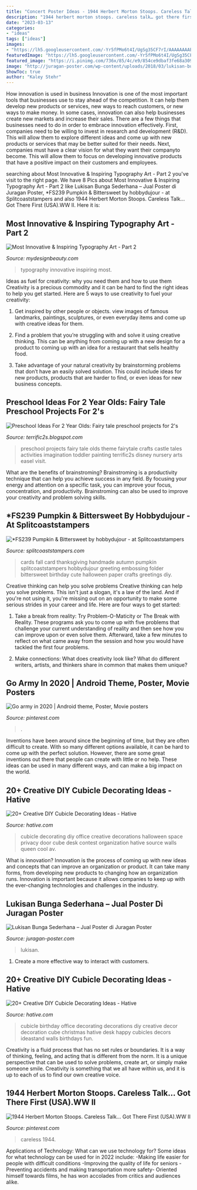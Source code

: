 ```yaml
---
title: "Concert Poster Ideas - 1944 Herbert Morton Stoops. Careless Talk… Got There First (usa).ww Ii"
description: "1944 herbert morton stoops. careless talk… got there first (usa).ww ii"
date: "2023-03-13"
categories:
- "ideas"
tags: ["ideas"]
images:
- "https://lh5.googleusercontent.com/-Yr5fPMo6t4I/UgSg35CF7rI/AAAAAAAAEDQ/6TIuZoG7YIk/s640/blogger-image--1318625134.jpg"
featuredImage: "https://lh5.googleusercontent.com/-Yr5fPMo6t4I/UgSg35CF7rI/AAAAAAAAEDQ/6TIuZoG7YIk/s640/blogger-image--1318625134.jpg"
featured_image: "https://i.pinimg.com/736x/85/4c/e9/854ce9dbaf3fe68a3093cab5f5e8589c.jpg"
image: "http://juragan-poster.com/wp-content/uploads/2018/03/lukisan-bunga-sederhana-004.jpg"
ShowToc: true
author: "Kaley Stehr"
---
```



How innovation is used in business
Innovation is one of the most important tools that businesses use to stay ahead of the competition. It can help them develop new products or services, new ways to reach customers, or new ways to make money. In some cases, innovation can also help businesses create new markets and increase their sales.
There are a few things that businesses need to do in order to embrace innovation effectively. First, companies need to be willing to invest in research and development (R&D). This will allow them to explore different ideas and come up with new products or services that may be better suited for their needs. Next, companies must have a clear vision for what they want their companyto become. This will allow them to focus on developing innovative products that have a positive impact on their customers and employees.

	

		
searching about Most Innovative &amp; Inspiring Typography Art - Part 2 you've visit to the right page. We have 8 Pics about Most Innovative &amp; Inspiring Typography Art - Part 2 like Lukisan Bunga Sederhana – Jual Poster di Juragan Poster, *FS239 Pumpkin &amp; Bittersweet by hobbydujour - at Splitcoaststampers and also 1944 Herbert Morton Stoops. Careless Talk… Got There First (USA).WW II. Here it is:
		
    
## Most Innovative &amp; Inspiring Typography Art - Part 2

<img loading=lazy src="https://www.mydesignbeauty.com/wp-content/uploads/2015/08/Innovative-and-Inspiring-Typography-Art-Collection-by-mydesignbeauty-27.jpg" onerror="this.onerror=null;this.src='https://tse1.mm.bing.net/th?id=OIP.JcaGY6cwTjzNTGoTLAjZoAHaKL&amp;pid=15.1';" alt="Most Innovative &amp; Inspiring Typography Art - Part 2">

_Source: mydesignbeauty.com_

>typography innovative inspiring most. 

	

Ideas as fuel for creativity: why you need them and how to use them
Creativity is a precious commodity and it can be hard to find the right ideas to help you get started. Here are 5 ways to use creativity to fuel your creativity:
1. Get inspired by other people or objects. view images of famous landmarks, paintings, sculptures, or even everyday items and come up with creative ideas for them.

2. Find a problem that you’re struggling with and solve it using creative thinking. This can be anything from coming up with a new design for a product to coming up with an idea for a restaurant that sells healthy food.

3. Take advantage of your natural creativity by brainstorming problems that don’t have an easily solved solution. This could include ideas for new products, products that are harder to find, or even ideas for new business concepts.


    
## Preschool Ideas For 2 Year Olds: Fairy Tale Preschool Projects For 2&#039;s

<img loading=lazy src="https://lh5.googleusercontent.com/-Yr5fPMo6t4I/UgSg35CF7rI/AAAAAAAAEDQ/6TIuZoG7YIk/s640/blogger-image--1318625134.jpg" onerror="this.onerror=null;this.src='https://tse2.mm.bing.net/th?id=OIP.N9ScETeK-YzqAw5zXi9E8AAAAA&amp;pid=15.1';" alt="Preschool Ideas For 2 Year Olds: Fairy tale preschool projects for 2&#039;s">

_Source: terrific2s.blogspot.com_

>preschool projects fairy tale olds theme fairytale crafts castle tales activities imagination toddler painting terrific2s disney nursery arts easel visit. 

	

What are the benefits of brainstroming?
Brainstroming is a productivity technique that can help you achieve success in any field. By focusing your energy and attention on a specific task, you can improve your focus, concentration, and productivity. Brainstroming can also be used to improve your creativity and problem solving skills.

    
## *FS239 Pumpkin &amp; Bittersweet By Hobbydujour - At Splitcoaststampers

<img loading=lazy src="http://images.splitcoaststampers.com/data/gallery/500/2011/09/04/100_3540_by_hobbydujour.jpg" onerror="this.onerror=null;this.src='https://tse3.mm.bing.net/th?id=OIP.IZe0hzHpUO-B5DngTFPgGgAAAA&amp;pid=15.1';" alt="*FS239 Pumpkin &amp; Bittersweet by hobbydujour - at Splitcoaststampers">

_Source: splitcoaststampers.com_

>cards fall card thanksgiving handmade autumn pumpkin splitcoaststampers hobbydujour greeting embossing folder bittersweet birthday cute halloween paper crafts greetings diy. 

	

Creative thinking can help you solve problems
Creative thinking can help you solve problems. This isn't just a slogan, it's a law of the land. And if you're not using it, you're missing out on an opportunity to make some serious strides in your career and life. Here are four ways to get started: 
1. Take a break from reality: Try Problem-O-Maticity or The Break with Reality. These programs ask you to come up with five problems that challenge your current understanding of reality and then see how you can improve upon or even solve them. Afterward, take a few minutes to reflect on what came away from the session and how you would have tackled the first four problems. 

2. Make connections: What does creativity look like? What do different writers, artists, and thinkers share in common that makes them unique?

    
## Go Army In 2020 | Android Theme, Poster, Movie Posters

<img loading=lazy src="https://i.pinimg.com/736x/ba/6e/16/ba6e1637dbab61749b7e3de0977ca537.jpg" onerror="this.onerror=null;this.src='https://tse4.mm.bing.net/th?id=OIP.jaxV1VwpkhoELnYBhi5cYQHaKX&amp;pid=15.1';" alt="Go army in 2020 | Android theme, Poster, Movie posters">

_Source: pinterest.com_

>. 

	

Inventions have been around since the beginning of time, but they are often difficult to create. With so many different options available, it can be hard to come up with the perfect solution. However, there are some great inventions out there that people can create with little or no help. These ideas can be used in many different ways, and can make a big impact on the world.

    
## 20+ Creative DIY Cubicle Decorating Ideas - Hative

<img loading=lazy src="https://hative.com/wp-content/uploads/2014/06/cubicle-decorating-ideas/20-office-cubicle-decorating-ideas.jpg" onerror="this.onerror=null;this.src='https://tse2.mm.bing.net/th?id=OIP.EKOs4CpKpLtYMsyDkY9fvgHaHa&amp;pid=15.1';" alt="20+ Creative DIY Cubicle Decorating Ideas - Hative">

_Source: hative.com_

>cubicle decorating diy office creative decorations halloween space privacy door cube desk contest organization hative source walls queen cool av. 

	

What is innovation?
Innovation is the process of coming up with new ideas and concepts that can improve an organization or product. It can take many forms, from developing new products to changing how an organization runs. Innovation is important because it allows companies to keep up with the ever-changing technologies and challenges in the industry.

    
## Lukisan Bunga Sederhana – Jual Poster Di Juragan Poster

<img loading=lazy src="http://juragan-poster.com/wp-content/uploads/2018/03/lukisan-bunga-sederhana-004.jpg" onerror="this.onerror=null;this.src='https://tse4.mm.bing.net/th?id=OIP.xfEW9cBkGzWwQkwZ5MZXMwHaJ6&amp;pid=15.1';" alt="Lukisan Bunga Sederhana – Jual Poster di Juragan Poster">

_Source: juragan-poster.com_

>lukisan. 

	

1. Create a more effective way to interact with customers.

    
## 20+ Creative DIY Cubicle Decorating Ideas - Hative

<img loading=lazy src="https://hative.com/wp-content/uploads/2014/06/cubicle-decorating-ideas/14-office-cubicle-decorating-ideas.jpg" onerror="this.onerror=null;this.src='https://tse2.mm.bing.net/th?id=OIP.dUqfod3d79Gb1u8tJGB9AgHaJ4&amp;pid=15.1';" alt="20+ Creative DIY Cubicle Decorating Ideas - Hative">

_Source: hative.com_

>cubicle birthday office decorating decorations diy creative decor decoration cube christmas hative desk happy cubicles decors ideastand walls birthdays fun. 

	

Creativity is a fluid process that has no set rules or boundaries. It is a way of thinking, feeling, and acting that is different from the norm. It is a unique perspective that can be used to solve problems, create art, or simply make someone smile. Creativity is something that we all have within us, and it is up to each of us to find our own creative voice.

    
## 1944 Herbert Morton Stoops. Careless Talk… Got There First (USA).WW II

<img loading=lazy src="https://i.pinimg.com/736x/85/4c/e9/854ce9dbaf3fe68a3093cab5f5e8589c.jpg" onerror="this.onerror=null;this.src='https://tse4.mm.bing.net/th?id=OIP.m-Mow_8hHueGhppivQ55bAHaKX&amp;pid=15.1';" alt="1944 Herbert Morton Stoops. Careless Talk… Got There First (USA).WW II">

_Source: pinterest.com_

>careless 1944. 

	

Applications of Technology: What can we use technology for?
Some ideas for what technology can be used for in 2022 include: 
-Making life easier for people with difficult conditions 
-Improving the quality of life for seniors 
-Preventing accidents and making transportation more safety- Oriented himself towards films, he has won accolades from critics and audiences alike.

